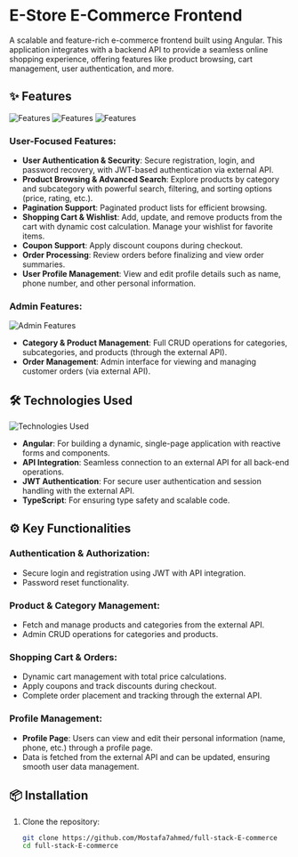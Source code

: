 # E-Store E-Commerce Frontend

A scalable and feature-rich e-commerce frontend built using  Angular. This application integrates with a backend API to provide a seamless online shopping experience, offering features like product browsing, cart management, user authentication, and more.

## ✨ Features
![Features](./ImageReadme/Login.png)
![Features](./ImageReadme/forget.png)
![Features](./ImageReadme/resgster.png)



### User-Focused Features:
- **User Authentication & Security**: Secure registration, login, and password recovery, with JWT-based authentication via external API.
- **Product Browsing & Advanced Search**: Explore products by category and subcategory with powerful search, filtering, and sorting options (price, rating, etc.).
- **Pagination Support**: Paginated product lists for efficient browsing.
- **Shopping Cart & Wishlist**: Add, update, and remove products from the cart with dynamic cost calculation. Manage your wishlist for favorite items.
- **Coupon Support**: Apply discount coupons during checkout.
- **Order Processing**: Review orders before finalizing and view order summaries.
- **User Profile Management**: View and edit profile details such as name, phone number, and other personal information.

### Admin Features:
![Admin Features](./ImageReadme/home.png)
- **Category & Product Management**: Full CRUD operations for categories, subcategories, and products (through the external API).
- **Order Management**: Admin interface for viewing and managing customer orders (via external API).

## 🛠️ Technologies Used
![Technologies Used](./ImageReadme/personal.png)
- **Angular**: For building a dynamic, single-page application with reactive forms and components.
- **API Integration**: Seamless connection to an external API for all back-end operations.
- **JWT Authentication**: For secure user authentication and session handling with the external API.
- **TypeScript**: For ensuring type safety and scalable code.

## ⚙️ Key Functionalities

### Authentication & Authorization:
- Secure login and registration using JWT with API integration.
- Password reset functionality.

### Product & Category Management:
- Fetch and manage products and categories from the external API.
- Admin CRUD operations for categories and products.

### Shopping Cart & Orders:
- Dynamic cart management with total price calculations.
- Apply coupons and track discounts during checkout.
- Complete order placement and tracking through the external API.

### Profile Management:
- **Profile Page**: Users can view and edit their personal information (name, phone, etc.) through a profile page.
- Data is fetched from the external API and can be updated, ensuring smooth user data management.

## 📦 Installation
1. Clone the repository:
   ```bash
   git clone https://github.com/Mostafa7ahmed/full-stack-E-commerce
   cd full-stack-E-commerce
